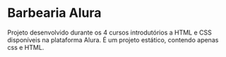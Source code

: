 # Barbearia Alura

Projeto desenvolvido durante os 4 cursos introdutórios a HTML e CSS disponíveis na plataforma Alura. É um projeto estático, contendo apenas css e HTML.